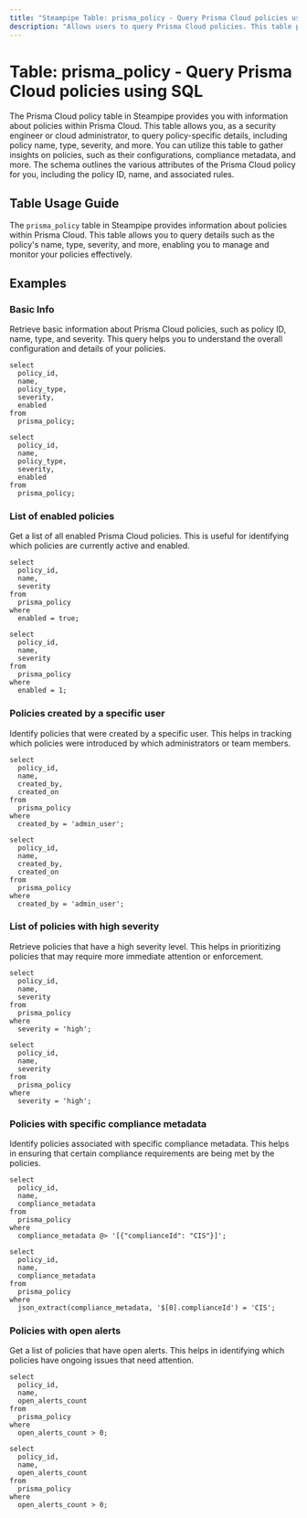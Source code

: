 ```yaml
---
title: "Steampipe Table: prisma_policy - Query Prisma Cloud policies using SQL"
description: "Allows users to query Prisma Cloud policies. This table provides information about each policy, including its name, type, severity, and more. It can be used to monitor and manage policies within Prisma Cloud."
---
```


# Table: prisma_policy - Query Prisma Cloud policies using SQL

The Prisma Cloud policy table in Steampipe provides you with information about policies within Prisma Cloud. This table allows you, as a security engineer or cloud administrator, to query policy-specific details, including policy name, type, severity, and more. You can utilize this table to gather insights on policies, such as their configurations, compliance metadata, and more. The schema outlines the various attributes of the Prisma Cloud policy for you, including the policy ID, name, and associated rules.

## Table Usage Guide

The `prisma_policy` table in Steampipe provides information about policies within Prisma Cloud. This table allows you to query details such as the policy's name, type, severity, and more, enabling you to manage and monitor your policies effectively.

## Examples

### Basic Info
Retrieve basic information about Prisma Cloud policies, such as policy ID, name, type, and severity. This query helps you to understand the overall configuration and details of your policies.

```sql+postgres
select
  policy_id,
  name,
  policy_type,
  severity,
  enabled
from
  prisma_policy;
```

```sql+sqlite
select
  policy_id,
  name,
  policy_type,
  severity,
  enabled
from
  prisma_policy;
```

### List of enabled policies
Get a list of all enabled Prisma Cloud policies. This is useful for identifying which policies are currently active and enabled.

```sql+postgres
select
  policy_id,
  name,
  severity
from
  prisma_policy
where
  enabled = true;
```

```sql+sqlite
select
  policy_id,
  name,
  severity
from
  prisma_policy
where
  enabled = 1;
```

### Policies created by a specific user
Identify policies that were created by a specific user. This helps in tracking which policies were introduced by which administrators or team members.

```sql+postgres
select
  policy_id,
  name,
  created_by,
  created_on
from
  prisma_policy
where
  created_by = 'admin_user';
```

```sql+sqlite
select
  policy_id,
  name,
  created_by,
  created_on
from
  prisma_policy
where
  created_by = 'admin_user';
```

### List of policies with high severity
Retrieve policies that have a high severity level. This helps in prioritizing policies that may require more immediate attention or enforcement.

```sql+postgres
select
  policy_id,
  name,
  severity
from
  prisma_policy
where
  severity = 'high';
```

```sql+sqlite
select
  policy_id,
  name,
  severity
from
  prisma_policy
where
  severity = 'high';
```

### Policies with specific compliance metadata
Identify policies associated with specific compliance metadata. This helps in ensuring that certain compliance requirements are being met by the policies.

```sql+postgres
select
  policy_id,
  name,
  compliance_metadata
from
  prisma_policy
where
  compliance_metadata @> '[{"complianceId": "CIS"}]';
```

```sql+sqlite
select
  policy_id,
  name,
  compliance_metadata
from
  prisma_policy
where
  json_extract(compliance_metadata, '$[0].complianceId') = 'CIS';
```

### Policies with open alerts
Get a list of policies that have open alerts. This helps in identifying which policies have ongoing issues that need attention.

```sql+postgres
select
  policy_id,
  name,
  open_alerts_count
from
  prisma_policy
where
  open_alerts_count > 0;
```

```sql+sqlite
select
  policy_id,
  name,
  open_alerts_count
from
  prisma_policy
where
  open_alerts_count > 0;
```